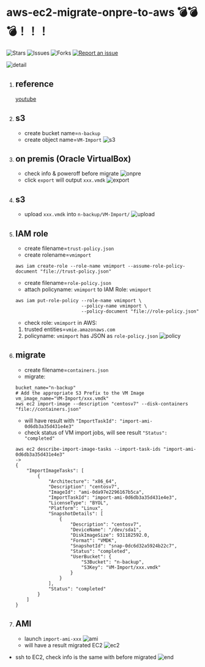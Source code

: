 # aws-ec2-migrate-onpre-to-aws 💣💣💣！！！

![Stars](https://img.shields.io/github/stars/tquangdo/aws-ec2-migrate-onpre-to-aws?color=f05340)
![Issues](https://img.shields.io/github/issues/tquangdo/aws-ec2-migrate-onpre-to-aws?color=f05340)
![Forks](https://img.shields.io/github/forks/tquangdo/aws-ec2-migrate-onpre-to-aws?color=f05340)
[![Report an issue](https://img.shields.io/badge/Support-Issues-green)](https://github.com/tquangdo/aws-ec2-migrate-onpre-to-aws/issues/new)

![detail](screenshots/detail.png)

1. ## reference
    [youtube](https://www.youtube.com/watch?v=buzusNljpy4)

1. ## s3
    - create bucket name=`n-backup`
    - create object name=`VM-Import`
    ![s3](screenshots/s3.png)

1. ## on premis (Oracle VirtualBox)
    - check info & poweroff before migrate
    ![onpre](screenshots/onpre.png)
    - click `export` will output `xxx.vmdk`
    ![export](screenshots/export.png)

1. ## s3
    - upload `xxx.vmdk` into `n-backup/VM-Import/`
    ![upload](screenshots/upload.png)

1. ## IAM role
    - create filename=`trust-policy.json`
    - create rolename=`vmimport`
    ```shell
    aws iam create-role --role-name vmimport --assume-role-policy-document "file://trust-policy.json"
    ```
    - create filename=`role-policy.json`
    - attach policyname: `vmimport` to IAM Role: `vmimport`
    ```shell
    aws iam put-role-policy --role-name vmimport \
                            --policy-name vmimport \
                            --policy-document "file://role-policy.json"
    ```
    - check role: `vmimport` in AWS:
    1. trusted entities=`vmie.amazonaws.com`
    2. policyname: `vmimport` has JSON as `role-policy.json`
    ![policy](screenshots/policy.png)

1. ## migrate
    - create filename=`containers.json`
    - migrate:
    ```shell
    bucket_name="n-backup"
    # Add the appropriate S3 Prefix to the VM Image
    vm_image_name="VM-Import/xxx.vmdk"
    aws ec2 import-image --description "centosv7" --disk-containers "file://containers.json"
    ```
    - will have result with `"ImportTaskId": "import-ami-0d6db3a35d431e4e3"`
    - check status of VM import jobs, will see result `"Status": "completed"`
    ```shell
    aws ec2 describe-import-image-tasks --import-task-ids "import-ami-0d6db3a35d431e4e3"
    ->
    {
        "ImportImageTasks": [
            {
                "Architecture": "x86_64",
                "Description": "centosv7",
                "ImageId": "ami-0da97e2296167b5ca",
                "ImportTaskId": "import-ami-0d6db3a35d431e4e3",
                "LicenseType": "BYOL",
                "Platform": "Linux",
                "SnapshotDetails": [
                    {
                        "Description": "centosv7",
                        "DeviceName": "/dev/sda1",
                        "DiskImageSize": 931182592.0,
                        "Format": "VMDK",
                        "SnapshotId": "snap-0dc6d32a5924b22c7",
                        "Status": "completed",
                        "UserBucket": {
                            "S3Bucket": "n-backup",
                            "S3Key": "VM-Import/xxx.vmdk"
                        }
                    }
                ],
                "Status": "completed"
            }
        ]
    }
    ```

1. ## AMI
    - launch `import-ami-xxx`
    ![ami](screenshots/ami.png)
    - will have a result migrated EC2
    ![ec2](screenshots/ec2.png)

- ssh to EC2, check info is the same with before migrated
![end](screenshots/end.png)
